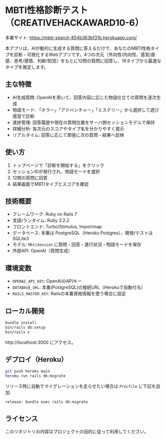 # MBTI性格診断テスト（CREATIVEHACKAWARD10-6）

本番サイト: https://mbti-search-854b363bf31b.herokuapp.com/

本アプリは、AIが動的に生成する質問に答えるだけで、あなたのMBTI性格タイプを診断・可視化するWebアプリです。4つの次元（外向性/内向性、感覚/直感、思考/感情、判断/知覚）をもとに12問の質問に回答し、16タイプから最適なタイプを推定します。

## 主な特徴
- AI生成質問: OpenAIを用いて、回答内容に応じた物語仕立ての質問を逐次生成
- 物語モード: 「ホラー」「アドベンチャー」「ミステリー」から選択して遊び感覚で診断
- 進捗管理: 回答履歴や現在の質問位置をサーバ側セッションモデルで保持
- 詳細分析: 各次元のスコアやタイプ名を分かりやすく提示
- リアルタイム: 回答に応じて即座に次の質問・結果へ反映

## 使い方
1. トップページで「診断を開始する」をクリック
2. セッションIDが発行され、物語モードを選択
3. 12問の質問に回答
4. 結果画面でMBTIタイプとスコアを確認

## 技術概要
- フレームワーク: Ruby on Rails 7
- 言語/ランタイム: Ruby 3.2.2
- フロントエンド: Turbo/Stimulus, Importmap
- データベース: 本番は PostgreSQL（Heroku Postgres）、開発/テストは SQLite3
- モデル: `MbtiSession` に質問・回答・進行状況・物語モードを保存
- 外部API: OpenAI（質問生成）

## 環境変数
- `OPENAI_API_KEY`: OpenAIのAPIキー
- `DATABASE_URL`: 本番(PostgreSQL)の接続URL（Herokuで自動付与）
- `RAILS_MASTER_KEY`: Railsの本番資格情報を使う場合に設定

## ローカル開発
```bash
bundle install
bin/rails db:setup
bin/rails s
```
http://localhost:3000 にアクセス。

## デプロイ（Heroku）
```bash
git push heroku main
heroku run rails db:migrate
```
リリース時に自動でマイグレーションを走らせたい場合は `Procfile` に下記を追加:
```
release: bundle exec rails db:migrate
```

## ライセンス
このリポジトリの内容はプロジェクトの目的に従って利用してください。

